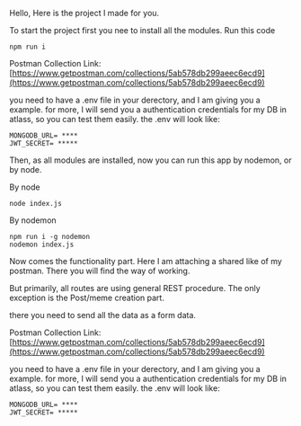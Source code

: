 ﻿
Hello, 
Here is the project I made for you.

To start the project first you nee to install all the modules.
Run this code

    npm run i


Postman Collection Link:
[https://www.getpostman.com/collections/5ab578db299aeec6ecd9](https://www.getpostman.com/collections/5ab578db299aeec6ecd9)

you need to have a .env file in your derectory, and I am  giving you a example. for more, I will send you a authentication credentials for my DB in atlass, so you can test them easily.
 the .env will look like:

    MONGODB_URL= ****
    JWT_SECRET= *****


Then, as all modules are installed, now you can run this app by nodemon, or by node.

By node

    node index.js

By nodemon

    npm run i -g nodemon
    nodemon index.js

Now comes the functionality part. Here I am attaching a shared like of my postman. There you will find the way of working.

But primarily, all routes are using general REST procedure.
The only exception is the Post/meme creation part.

there you need to send all the data as a form data.

Postman Collection Link:
[https://www.getpostman.com/collections/5ab578db299aeec6ecd9](https://www.getpostman.com/collections/5ab578db299aeec6ecd9)

you need to have a .env file in your derectory, and I am  giving you a example. for more, I will send you a authentication credentials for my DB in atlass, so you can test them easily.
 the .env will look like:

    MONGODB_URL= ****
    JWT_SECRET= *****

